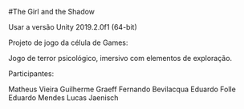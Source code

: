 #The Girl and the Shadow


Usar a versão Unity 2019.2.0f1 (64-bit) 

Projeto de jogo da célula de Games:

Jogo de terror psicológico, imersivo com elementos de exploração.

Participantes:

Matheus Vieira
Guilherme Graeff
Fernando Bevilacqua
Eduardo Folle
Eduardo Mendes
Lucas Jaenisch
